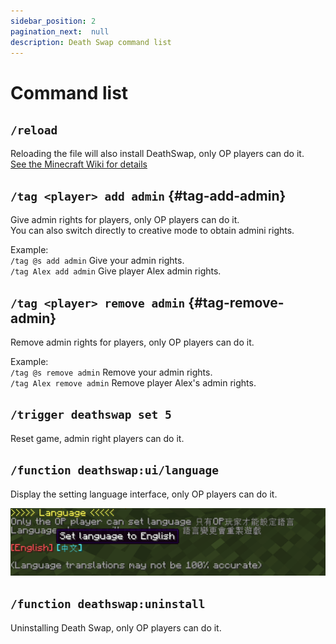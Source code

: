 ```yaml
---
sidebar_position: 2
pagination_next:  null 
description: Death Swap command list
---
```


# Command list

## `/reload`

Reloading the file will also install DeathSwap, only OP players can do it.  
[See the Minecraft Wiki for details](https://minecraft.wiki/w/Commands/reload)

## `/tag <player> add admin` {#tag-add-admin}

Give admin rights for players, only OP players can do it.  
You can also switch directly to creative mode to obtain admini rights.

Example:  
`/tag @s add admin` Give your admin rights.  
`/tag Alex add admin` Give player Alex admin rights.

## `/tag <player> remove admin` {#tag-remove-admin}

Remove admin rights for players, only OP players can do it.

Example:   
`/tag @s remove admin` Remove your admin rights.    
`/tag Alex remove admin` Remove player Alex's admin rights.

## `/trigger deathswap set 5`

Reset game, admin right players can do it.

## `/function deathswap:ui/language`

Display the setting language interface, only OP players can do it.

![language](./img/language_menu.png)

## `/function deathswap:uninstall`

Uninstalling Death Swap, only OP players can do it.